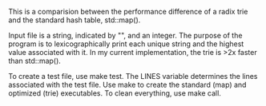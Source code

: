 This is a comparision between the performance difference of a radix trie and the standard hash table, std::map().

Input file is a string, indicated by "", and an integer. The purpose of the program is to lexicographically print each unique string and the highest value associated with it.
In my current implementation, the trie is >2x faster than std::map().

To create a test file, use make test. The LINES variable determines the lines associated with the test file.
Use make to create the standard (map) and optimized (trie) executables.
To clean everything, use make call.

